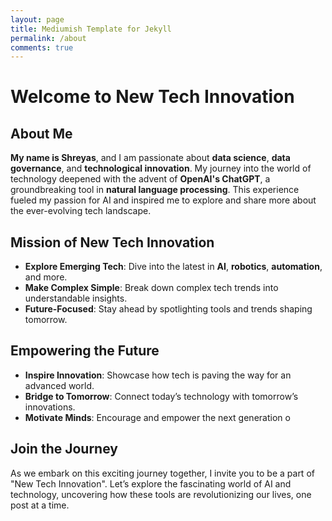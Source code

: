 ```yaml
---
layout: page
title: Mediumish Template for Jekyll
permalink: /about
comments: true
---
```


# Welcome to New Tech Innovation

## About Me
**My name is Shreyas**, and I am passionate about **data science**, **data governance**, and **technological innovation**. My journey into the world of technology deepened with the advent of **OpenAI's ChatGPT**, a groundbreaking tool in **natural language processing**. This experience fueled my passion for AI and inspired me to explore and share more about the ever-evolving tech landscape.


## Mission of New Tech Innovation
- **Explore Emerging Tech**: Dive into the latest in **AI**, **robotics**, **automation**, and more.
- **Make Complex Simple**: Break down complex tech trends into understandable insights.
- **Future-Focused**: Stay ahead by spotlighting tools and trends shaping tomorrow.

## Empowering the Future
- **Inspire Innovation**: Showcase how tech is paving the way for an advanced world.
- **Bridge to Tomorrow**: Connect today’s technology with tomorrow’s innovations.
- **Motivate Minds**: Encourage and empower the next generation o

## Join the Journey
As we embark on this exciting journey together, I invite you to be a part of "New Tech Innovation". Let’s explore the fascinating world of AI and technology, uncovering how these tools are revolutionizing our lives, one post at a time.
